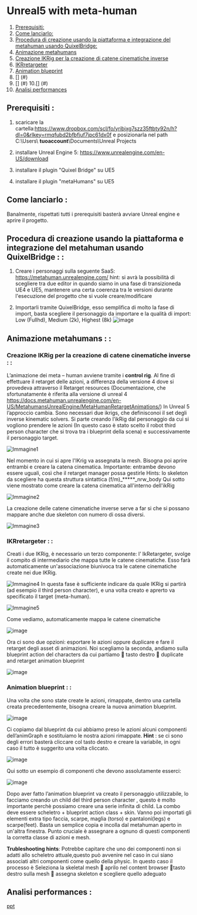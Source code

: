 # Unreal5 with meta-human

1. [Prerequisiti:](#Prerequisiti)
2. [Come lanciarlo:](#Come_lanciarlo)
3. [Procedura di creazione usando la piattaforma e integrazione del metahuman usando QuixelBridge:](#Procedura_di_creazione)
4. [Animazione metahumans](#Animazione_metahumans)
5. [Creazione IKRig per la creazione di catene cinematiche inverse](#IKRig)
6. [IKRretargeter](#IKRretargeter)
7. [Animation blueprint](#Animation_blueprint)
8. [] (#)
9. [] (#)
10.[] (#)
11. [Analisi performances](#Analisi_performances)


## Prerequisiti <a name="Prerequisiti"></a>:

1. scaricare la cartella:https://www.dropbox.com/scl/fo/yribjxg7szz35ftbty92n/h?dl=0&rlkey=rmqfubd2bfbfjuf7jpc61dx0f e posizionarla nel path C:\Users\ **tuoaccount**\Documents\Unreal Projects

2. installare Unreal Engine 5: https://www.unrealengine.com/en-US/download

3. installare il plugin "Quixel Bridge" su UE5

4. installare il plugin "metaHumans" su UE5

## Come lanciarlo <a name="Come_lanciarlo"></a>: 

Banalmente, rispettati tutti i prerequisiti basterà avviare Unreal engine e aprire il progetto.

## Procedura di creazione usando la piattaforma e integrazione del metahuman usando QuixelBridge <a name="Procedura_di_creazione"></a>: : 
1. Creare i personaggi sulla seguente SaaS: https://metahuman.unrealengine.com/ 
hint: si avrà la possibilità di scegliere tra due editor in quando siamo in una fase di transizioneda UE4 e UE5, mantenere una certa coerenza tra le versioni durante l'esecuzione del progetto che si vuole creare/modificare

2. Importarli tramite QuixelBridge, esso semplifica di molto la fase di import, basta scegliere il personaggio da importare e la qualità di import: Low (Fullhd), Medium (2k), Highest (8k) 
![image](https://user-images.githubusercontent.com/78663960/175156813-b4401a04-b31c-40fe-878e-d09198321639.png)

## Animazione metahumans <a name="Animazione_metahumans"></a>: : 

### Creazione IKRig per la creazione di catene cinematiche inverse <a name="IKRig"></a>: : 

L’animazione dei meta – human avviene tramite i **control rig**.
Al fine di effettuare il retarget delle azioni, a differenza della versione 4 dove si provedeva attraverso il Retarget resources (Documentazione, che sfortunatamente è riferita alla versione di unreal 4 https://docs.metahuman.unrealengine.com/en-US/MetahumansUnrealEngine/MetaHumanRetargetAnimations/)
In Unreal 5 l’approccio cambia. Sono necessari due ikrigs, che definisconoi il set degli inverse kinematic solvers. Si parte creando l’ikRig dal personaggio da cui si vogliono prendere le azioni (In questo caso è stato scelto il robot third person character che si trova tra i blueprint della scena) e successivamente il personaggio target.

![Immagine1](https://user-images.githubusercontent.com/78663960/175161754-9688825d-11ee-41ac-857a-1d1c6f9488cd.png)

Nel momento in cui si apre l'IKrig va assegnata la mesh. Bisogna poi aprire entrambi e creare la catena cinematica. Importante: entrambe devono essere uguali, così che il retarget manager possa gestirle
Hints: lo skeleton da scegliere ha questa struttura sintattica (f/m)_*****_nrw_body
Qui sotto viene mostrato come creare la catena cinematica all'interno dell'ikRig

![Immagine2](https://user-images.githubusercontent.com/78663960/175162223-92ffa3c7-3937-494b-aa91-d0d414494cc9.png)

La creazione delle catene cimenatiche inverse serve a far si che si possano mappare anche due skeleton con numero di ossa diversi.

![Immagine3](https://user-images.githubusercontent.com/78663960/175162485-70e8226a-007d-4ef4-b921-8a7b06da6849.png)

### IKRretargeter <a name="IKRretargeter"></a>: : 

Creati i due IKRig, è necessario un terzo componente: l’ IkRetargeter, svolge il compito di intermediario che mappa tutte le catene cinematiche. Esso farà automaticamente un'associazione biunivoca tra le catene cinematiche create nei due IKRig.

![Immagine4](https://user-images.githubusercontent.com/78663960/175164000-235a1b14-2538-4a40-8078-84b73cf74e85.png)
In questa fase è sufficiente indicare da quale IKRig si partirà (ad esempio il third person character), e una volta creato e aprerto va specificato il target (meta-human).

![Immagine5](https://user-images.githubusercontent.com/78663960/175164439-62db790c-7769-41d4-9e53-cdf39b53cc47.png)

Come vediamo, automaticamente mappa le catene cinematiche

![image](https://user-images.githubusercontent.com/78663960/175164598-90c47961-b5b8-4561-9eb2-22ce49a594ea.png)

Ora ci sono due opzioni: esportare le azioni oppure duplicare e fare il retarget degli asset di animazioni.
Noi scegliamo la seconda, andiamo sulla blueprint action del characters da cui partiamo  tasto destro  duplicate and retarget animation blueprint

![image](https://user-images.githubusercontent.com/78663960/175164790-7a038b01-8fd4-4dcb-bf1e-9aa5bb5ec65e.png)

### Animation blueprint <a name="Animation_blueprint"></a>: : 
Una volta che sono state create le azioni, rimappate, dentro una cartella creata precedentemente, bisogna creare la nuova animation blueprint.

![image](https://user-images.githubusercontent.com/78663960/175164986-e4a57320-aba6-4408-99bb-cd4330f04383.png)

Ci copiamo dal blueprint da cui abbiamo preso le azioni alcuni componenti dell’animGraph e sostituiamo le nostra azioni rimappate. **Hint** : se ci sono degli errori basterà cliccare col tasto destro e creare la variabile, in ogni caso il tutto è suggerito una volta cliccato.

![image](https://user-images.githubusercontent.com/78663960/175165213-7e656604-746c-4b1b-82b3-96eb546701ba.png)

Qui sotto un esempio di componenti che devono assolutamente esserci:

![image](https://user-images.githubusercontent.com/78663960/175165286-fba2bf56-6060-4ac3-a424-a57dbbd34a9e.png)

Dopo aver fatto l’animation blueprint va creato il personaggio utilizzabile, lo facciamo creando un child del third person character , questo è molto importante  perchè possiamo creare una serie infinita di child.
La combo deve essere scheletro + blueprint action class +  skin. Vanno poi importati gli elementi extra tipo faccia, scarpe, maglia (torso) e pantaloni(legs) e scarpe(feet). Basta un semplice copia e incolla dal metahuman aperto in un'altra finestra. Punto cruciale è assegnare a ognuno di questi componenti la corretta classe di azioni e mesh.

**Trubleshooting hints**:
Potrebbe capitare che uno dei componenti non si adatti allo scheletro attuale,questo può avvenire nel caso in cui siano associati altri componenti come quello della physic. In questo caso il processo è
Seleziona la skeletal mesh  aprilo nel content browser tasto destro sulla mesh  assegna skeleton e scegliere quello adeguato


## Analisi performances <a name="Analisi_performances"></a> :
[ppt](https://github.com/Imdimark/Unreal5-with-meta-human/files/8961598/Virtual.reality.for.robotics.pptx)
